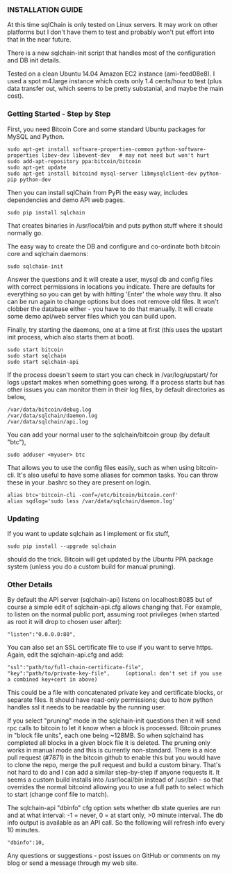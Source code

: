 ### INSTALLATION GUIDE

At this time sqlChain is only tested on Linux servers. It may work on other platforms but I don't have them to test and probably won't put effort into that in the near future. 

There is a new sqlchain-init script that handles most of the configuration and DB init details. 

Tested on a clean Ubuntu 14.04 Amazon EC2 instance (ami-feed08e8). I used a spot m4.large instance which costs only 1.4 cents/hour to test (plus data transfer out, which seems to be pretty substanial, and maybe the main cost). 

### Getting Started - Step by Step

First, you need Bitcoin Core and some standard Ubuntu packages for MySQL and Python.

```
sudo apt-get install software-properties-common python-software-properties libev-dev libevent-dev   # may not need but won't hurt
sudo add-apt-repository ppa:bitcoin/bitcoin
sudo apt-get update
sudo apt-get install bitcoind mysql-server libmysqlclient-dev python-pip python-dev
```

Then you can install sqlChain from PyPi the easy way, includes dependencies and demo API web pages.

    sudo pip install sqlchain

That creates binaries in /usr/local/bin and puts python stuff where it should normally go.

The easy way to create the DB and configure and co-ordinate both bitcoin core and sqlchain daemons:

    sudo sqlchain-init
    
Answer the questions and it will create a user, mysql db and config files with correct permissions in locations you indicate. There are defaults for everything so you can get by with hitting 'Enter' the whole way thru. It also can be run again to change options but does not remove old files. It won't clobber the database either - you have to do that manually. It will create some demo api/web server files which you can build upon.

Finally, try starting the daemons, one at a time at first (this uses the upstart init process, which also starts them at boot).

```
sudo start bitcoin
sudo start sqlchain
sudo start sqlchain-api
```

If the process doesn't seem to start you can check in /var/log/upstart/ for logs upstart makes when something goes wrong. If a process starts but has other issues you can monitor them in their log files, by default directories as below,

```
/var/data/bitcoin/debug.log
/var/data/sqlchain/daemon.log
/var/data/sqlchain/api.log
```

You can add your normal user to the sqlchain/bitcoin group (by default "btc"),

    sudo adduser <myuser> btc
    
That allows you to use the config files easily, such as when using bitcoin-cli. It's also useful to have some aliases for common tasks. You can throw these in your .bashrc so they are present on login.

```
alias btc='bitcoin-cli -conf=/etc/bitcoin/bitcoin.conf'
alias sqdlog='sudo less /var/data/sqlchain/daemon.log'
```

### Updating

If you want to update sqlchain as I implement or fix stuff,

    sudo pip install --upgrade sqlchain
    
should do the trick. Bitcoin will get updated by the Ubuntu PPA package system (unless you do a custom build for manual pruning).

### Other Details

By default the API server (sqlchain-api) listens on localhost:8085 but of course a simple edit of sqlchain-api.cfg allows changing that. For example, to listen on the normal public port, assuming root privileges (when started as root it will drop to chosen user after):

    "listen":"0.0.0.0:80",
    
You can also set an SSL certificate file to use if you want to serve https. Again, edit the sqlchain-api.cfg and add:

    "ssl":"path/to/full-chain-certificate-file",
    "key":"path/to/private-key-file",     (optional: don't set if you use a combined key+cert in above)
    
This could be a file with concatenated private key and certificate blocks, or separate files. It should have read-only permissions; due to how python handles ssl it needs to be readable by the running user.

If you select "pruning" mode in the sqlchain-init questions then it will send rpc calls to bitcoin to let it know when a block is processed. Bitcoin prunes in "block file units", each one being ~128MB. So when sqlchaind has completed all blocks in a given block file it is deleted. The pruning only works in manual mode and this is currently non-standard. There is a nice pull request (#7871) in the bitcoin github to enable this but you would have to clone the repo, merge the pull request and build a custom binary. That's not hard to do and I can add a similar step-by-step if anyone requests it. It seems a custom build installs into /usr/local/bin instead of /usr/bin - so that overrides the normal bitcoind allowing you to use a full path to select which to start (change conf file to match).

The sqlchain-api "dbinfo" cfg option sets whether db state queries are run and at what interval: -1 = never, 0 = at start only, >0 minute interval. The db info output is available as an API call. So the following will refresh info every 10 minutes.

    "dbinfo":10,

Any questions or suggestions - post issues on GitHub or comments on my blog or send a message through my web site.

